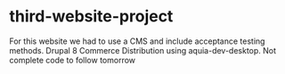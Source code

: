 # third-website-project
For this website we had to use a CMS and include acceptance testing methods. Drupal 8 Commerce Distribution using aquia-dev-desktop.
Not complete code to follow tomorrow
